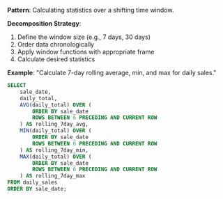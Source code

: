 **Pattern**: Calculating statistics over a shifting time window.

**Decomposition Strategy**:

1. Define the window size (e.g., 7 days, 30 days)
2. Order data chronologically
3. Apply window functions with appropriate frame
4. Calculate desired statistics

**Example**: "Calculate 7-day rolling average, min, and max for daily sales."

```SQL
SELECT
    sale_date,
    daily_total,
    AVG(daily_total) OVER (
        ORDER BY sale_date
        ROWS BETWEEN 6 PRECEDING AND CURRENT ROW
    ) AS rolling_7day_avg,
    MIN(daily_total) OVER (
        ORDER BY sale_date
        ROWS BETWEEN 6 PRECEDING AND CURRENT ROW
    ) AS rolling_7day_min,
    MAX(daily_total) OVER (
        ORDER BY sale_date
        ROWS BETWEEN 6 PRECEDING AND CURRENT ROW
    ) AS rolling_7day_max
FROM daily_sales
ORDER BY sale_date;
```

